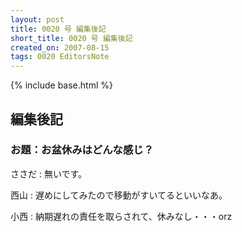 ```yaml
---
layout: post
title: 0020 号 編集後記
short_title: 0020 号 編集後記
created_on: 2007-08-15
tags: 0020 EditorsNote
---
```

{% include base.html %}


## 編集後記

### お題：お盆休みはどんな感じ？

ささだ
:  無いです。

西山
:  遅めにしてみたので移動がすいてるといいなあ。

小西
:  納期遅れの責任を取らされて、休みなし・・・orz


